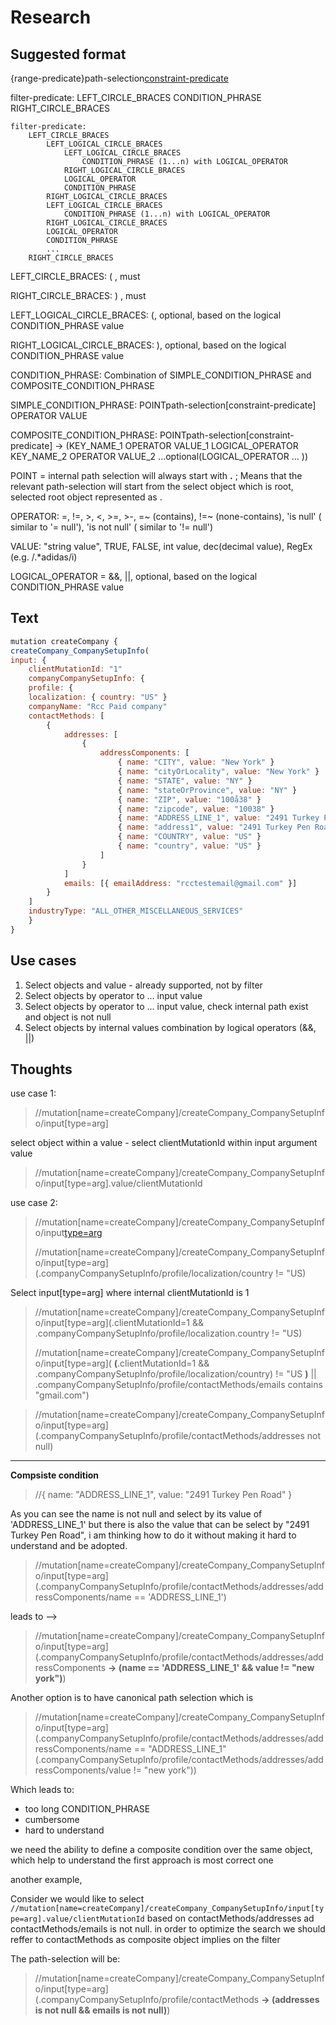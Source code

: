
# Research

## Suggested format
{range-predicate}path-selection[constraint-predicate](filter-predicate)

filter-predicate: LEFT_CIRCLE_BRACES CONDITION_PHRASE RIGHT_CIRCLE_BRACES
```
filter-predicate: 
    LEFT_CIRCLE_BRACES
        LEFT_LOGICAL_CIRCLE_BRACES
            LEFT_LOGICAL_CIRCLE_BRACES 
                CONDITION_PHRASE (1...n) with LOGICAL_OPERATOR 
            RIGHT_LOGICAL_CIRCLE_BRACES 
            LOGICAL_OPERATOR 
            CONDITION_PHRASE
        RIGHT_LOGICAL_CIRCLE_BRACES
        LEFT_LOGICAL_CIRCLE_BRACES
            CONDITION_PHRASE (1...n) with LOGICAL_OPERATOR
        RIGHT_LOGICAL_CIRCLE_BRACES
        LOGICAL_OPERATOR
        CONDITION_PHRASE
        ...
    RIGHT_CIRCLE_BRACES
```

LEFT_CIRCLE_BRACES: ( , must

RIGHT_CIRCLE_BRACES: ) , must

LEFT_LOGICAL_CIRCLE_BRACES: (, optional, based on the logical CONDITION_PHRASE value

RIGHT_LOGICAL_CIRCLE_BRACES: ), optional, based on the logical CONDITION_PHRASE value

CONDITION_PHRASE: Combination of SIMPLE_CONDITION_PHRASE and COMPOSITE_CONDITION_PHRASE

SIMPLE_CONDITION_PHRASE: POINTpath-selection[constraint-predicate] OPERATOR VALUE

COMPOSITE_CONDITION_PHRASE: POINTpath-selection[constraint-predicate] -> 
    (KEY_NAME_1 OPERATOR VALUE_1 
        LOGICAL_OPERATOR 
     KEY_NAME_2 OPERATOR VALUE_2 
     ...optional(LOGICAL_OPERATOR ... ))

POINT = internal path selection will always start with **.** ; Means that the relevant  path-selection will start from the select object which is root, selected root object represented as .

OPERATOR: =, !=, >, <, >=, >-, =~ (contains), !=~ (none-contains), 'is null' ( similar to '= null'), 'is not null' ( similar to '!= null')

VALUE: "string value", TRUE, FALSE, int value, dec(decimal value), RegEx (e.g. /.*adidas/i)

LOGICAL_OPERATOR = &&, ||, optional, based on the logical CONDITION_PHRASE value

## Text
```javascript
mutation createCompany {
createCompany_CompanySetupInfo(
input: {
    clientMutationId: "1"
    companyCompanySetupInfo: {
    profile: {
    localization: { country: "US" }
    companyName: "Rcc Paid company"
    contactMethods: [
        {
            addresses: [
                {
                    addressComponents: [
                        { name: "CITY", value: "New York" }
                        { name: "cityOrLocality", value: "New York" }
                        { name: "STATE", value: "NY" }
                        { name: "stateOrProvince", value: "NY" }
                        { name: "ZIP", value: "100å38" }
                        { name: "zipcode", value: "10038" }
                        { name: "ADDRESS_LINE_1", value: "2491 Turkey Pen Road" }
                        { name: "address1", value: "2491 Turkey Pen Road" }
                        { name: "COUNTRY", value: "US" }
                        { name: "country", value: "US" }
                    ]
                }
            ]
            emails: [{ emailAddress: "rcctestemail@gmail.com" }]
        }
    ]
    industryType: "ALL_OTHER_MISCELLANEOUS_SERVICES"
    }
}
```

## Use cases
1. Select objects and value - already  supported, not by filter
2. Select objects by operator to ... input value
3. Select objects by operator to ... input value, check internal path exist and object is not null
4. Select objects by internal values combination by logical operators (&&, ||)


## Thoughts
use case 1:
> //mutation[name=createCompany]/createCompany_CompanySetupInfo/input[type=arg]

select object within a value - select clientMutationId within input argument value
> //mutation[name=createCompany]/createCompany_CompanySetupInfo/input[type=arg].value/clientMutationId

use case 2:
> //mutation[name=createCompany]/createCompany_CompanySetupInfo/input[type=arg](.clientMutationId=1)
> 
> //mutation[name=createCompany]/createCompany_CompanySetupInfo/input[type=arg](.companyCompanySetupInfo/profile/localization/country != "US)

Select input[type=arg] where internal clientMutationId is 1
> //mutation[name=createCompany]/createCompany_CompanySetupInfo/input[type=arg](.clientMutationId=1 && .companyCompanySetupInfo/profile/localization.country != "US)
> 
> //mutation[name=createCompany]/createCompany_CompanySetupInfo/input[type=arg]( **(**.clientMutationId=1 
    && .companyCompanySetupInfo/profile/localization/country) != "US **)** 
    || .companyCompanySetupInfo/profile/contactMethods/emails contains "gmail.com")


> //mutation[name=createCompany]/createCompany_CompanySetupInfo/input[type=arg](.companyCompanySetupInfo/profile/contactMethods/addresses not null)

---------------
**Compsiste condition**

> //{ name: "ADDRESS_LINE_1", value: "2491 Turkey Pen Road" }

As you can see the name is not null and select by its value of 'ADDRESS_LINE_1' but there is also the value that can be select by "2491 Turkey Pen Road", i am thinking how to do it without making it hard to understand and be adopted.

> //mutation[name=createCompany]/createCompany_CompanySetupInfo/input[type=arg](.companyCompanySetupInfo/profile/contactMethods/addresses/addressComponents/name == 'ADDRESS_LINE_1')

leads to -->

> //mutation[name=createCompany]/createCompany_CompanySetupInfo/input[type=arg](.companyCompanySetupInfo/profile/contactMethods/addresses/addressComponents **-> (name == 'ADDRESS_LINE_1' && value != "new york")**)

Another option is to have canonical path selection which is 

> //mutation[name=createCompany]/createCompany_CompanySetupInfo/input[type=arg](.companyCompanySetupInfo/profile/contactMethods/addresses/addressComponents/name == "ADDRESS_LINE_1"(.companyCompanySetupInfo/profile/contactMethods/addresses/addressComponents/value != "new york"))

Which leads to:
- too long CONDITION_PHRASE
- cumbersome
- hard to understand

we need the ability to define a composite condition over the same object, which help to understand the first approach is most correct one

another example,

Consider we would like to select ```//mutation[name=createCompany]/createCompany_CompanySetupInfo/input[type=arg].value/clientMutationId``` based on
contactMethods/addresses ad contactMethods/emails is not null.
in order to optimize the search we should reffer to contactMethods as composite object implies on the filter

The path-selection will be:

> //mutation[name=createCompany]/createCompany_CompanySetupInfo/input[type=arg](.companyCompanySetupInfo/profile/contactMethods **-> (addresses is not null && emails is not null)**)